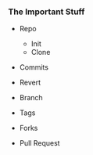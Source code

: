 ### The Important Stuff

+ Repo
  + Init
  + Clone

+ Commits
+ Revert
+ Branch
+ Tags
+ Forks
+ Pull Request